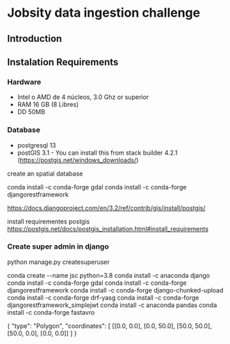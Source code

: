 # Jobsity data ingestion challenge

## Introduction



## Instalation Requirements


### Hardware

* Intel o AMD de 4 núcleos, 3.0 Ghz or superior
* RAM 16 GB (8 Libres)
* DD 50MB

### Database

* postgresql 13 
* postGIS 3.1 - You can install this from stack builder 4.2.1 (https://postgis.net/windows_downloads/)

create an spatial database

conda install -c conda-forge gdal
conda install -c conda-forge djangorestframework

https://docs.djangoproject.com/en/3.2/ref/contrib/gis/install/postgis/


install requirementes postgis
https://postgis.net/docs/postgis_installation.html#install_requirements

### Create super admin in django
python manage.py createsuperuser

conda create --name jsc python=3.8
conda install -c anaconda django
conda install -c conda-forge gdal
conda install -c conda-forge djangorestframework
conda install -c conda-forge django-chunked-upload
conda install -c conda-forge drf-yasg
conda install -c conda-forge djangorestframework_simplejwt
conda install -c anaconda pandas
conda install -c conda-forge fastavro

{
  "type": "Polygon",
  "coordinates": [
    [[0.0, 0.0], [0.0, 50.0], [50.0, 50.0], [50.0, 0.0], [0.0, 0.0]]
  ]
}